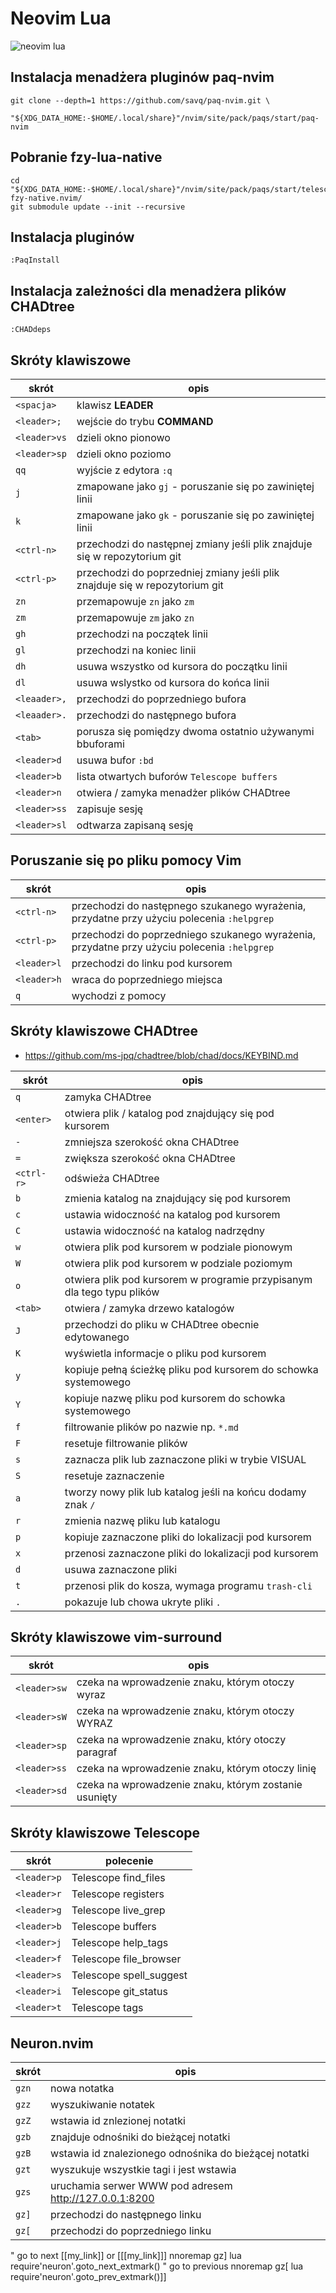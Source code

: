 # Neovim Lua

![neovim lua](https://raw.githubusercontent.com/hattori-hanz0/neovim-config/main/img/neovim-lua.png)

## Instalacja menadżera pluginów paq-nvim

```
git clone --depth=1 https://github.com/savq/paq-nvim.git \
    "${XDG_DATA_HOME:-$HOME/.local/share}"/nvim/site/pack/paqs/start/paq-nvim
```

## Pobranie fzy-lua-native

```
cd "${XDG_DATA_HOME:-$HOME/.local/share}"/nvim/site/pack/paqs/start/telescope-fzy-native.nvim/
git submodule update --init --recursive
```

## Instalacja pluginów

```
:PaqInstall
```

## Instalacja zależności dla menadżera plików CHADtree

```
:CHADdeps
```

## Skróty klawiszowe

| skrót        | opis                                                                        |
|--------------|-----------------------------------------------------------------------------|
| `<spacja>`   | klawisz **LEADER**                                                          |
| `<leader>;`  | wejście do trybu **COMMAND**                                                |
| `<leader>vs` | dzieli okno pionowo                                                         |
| `<leader>sp` | dzieli okno poziomo                                                         |
| `qq`         | wyjście z edytora `:q`                                                      |
| `j`          | zmapowane jako `gj` - poruszanie się po zawiniętej linii                    |
| `k`          | zmapowane jako `gk` - poruszanie się po zawiniętej linii                    |
| `<ctrl-n>`   | przechodzi do następnej zmiany jeśli plik znajduje się w repozytorium git   |
| `<ctrl-p>`   | przechodzi do poprzedniej zmiany jeśli plik znajduje się w repozytorium git |
| `zn`         | przemapowuje `zn` jako `zm`                                                 |
| `zm`         | przemapowuje `zm` jako `zn`                                                 |
| `gh`         | przechodzi na początek linii                                                |
| `gl`         | przechodzi na koniec linii                                                  |
| `dh`         | usuwa wszystko od kursora do początku linii                                 |
| `dl`         | usuwa wslystko od kursora do końca linii                                    |
| `<leaader>,` | przechodzi do poprzedniego bufora                                           |
| `<leaader>.` | przechodzi do następnego bufora                                             |
| `<tab>`      | porusza się pomiędzy dwoma ostatnio używanymi bbuforami                     |
| `<leader>d`  | usuwa bufor `:bd`                                                           |
| `<leader>b`  | lista otwartych buforów `Telescope buffers`                                 |
| `<leader>n`  | otwiera / zamyka menadżer plików CHADtree                                   |
| `<leader>ss` | zapisuje sesję                                                              |
| `<leader>sl` | odtwarza zapisaną sesję                                                     |

## Poruszanie się po pliku pomocy Vim

| skrót       | opis                                                                                        |
|-------------|---------------------------------------------------------------------------------------------|
| `<ctrl-n>`  | przechodzi do następnego szukanego wyrażenia, przydatne przy użyciu polecenia `:helpgrep`   |
| `<ctrl-p>`  | przechodzi do poprzedniego szukanego wyrażenia, przydatne przy użyciu polecenia `:helpgrep` |
| `<leader>l` | przechodzi do linku pod kursorem                                                            |
| `<leader>h` | wraca do poprzedniego miejsca                                                               |
| `q`         | wychodzi z pomocy                                                                           |

## Skróty klawiszowe CHADtree

  * https://github.com/ms-jpq/chadtree/blob/chad/docs/KEYBIND.md

| skrót      | opis                                                                   |
|------------|------------------------------------------------------------------------|
| `q`        | zamyka CHADtree                                                        |
| `<enter>`  | otwiera plik / katalog pod znajdujący się pod kursorem                 |
| `-`        | zmniejsza szerokość okna CHADtree                                      |
| `=`        | zwiększa szerokość okna CHADtree                                       |
| `<ctrl-r>` | odświeża CHADtree                                                      |
| `b`        | zmienia katalog na znajdujący się pod kursorem                         |
| `c`        | ustawia widoczność na katalog pod kursorem                             |
| `C`        | ustawia widoczność na katalog nadrzędny                                |
| `w`        | otwiera plik pod kursorem w podziale pionowym                          |
| `W`        | otwiera plik pod kursorem w podziale poziomym                          |
| `o`        | otwiera plik pod kursorem w programie przypisanym dla tego typu plików |
| `<tab>`    | otwiera / zamyka drzewo katalogów                                      |
| `J`        | przechodzi do pliku w CHADtree obecnie edytowanego                     |
| `K`        | wyświetla informacje o pliku pod kursorem                              |
| `y`        | kopiuje pełną ścieżkę pliku pod kursorem do schowka systemowego        |
| `Y`        | kopiuje nazwę pliku pod kursorem do schowka systemowego                |
| `f`        | filtrowanie plików po nazwie np. `*.md`                                |
| `F`        | resetuje filtrowanie plików                                            |
| `s`        | zaznacza plik lub zaznaczone pliki w trybie VISUAL                     |
| `S`        | resetuje zaznaczenie                                                   |
| `a`        | tworzy nowy plik lub katalog jeśli na końcu dodamy znak `/`            |
| `r`        | zmienia nazwę pliku lub katalogu                                       |
| `p`        | kopiuje zaznaczone pliki do lokalizacji pod kursorem                   |
| `x`        | przenosi zaznaczone pliki do lokalizacji pod kursorem                  |
| `d`        | usuwa zaznaczone pliki                                                 |
| `t`        | przenosi plik do kosza, wymaga programu `trash-cli`                    |
| `.`        | pokazuje lub chowa ukryte pliki `.`                                    |

## Skróty klawiszowe vim-surround

| skrót        | opis                                                  |
|--------------|-------------------------------------------------------|
| `<leader>sw` | czeka na wprowadzenie znaku, którym otoczy wyraz      |
| `<leader>sW` | czeka na wprowadzenie znaku, którym otoczy WYRAZ      |
| `<leader>sp` | czeka na wprowadzenie znaku, który otoczy paragraf    |
| `<leader>ss` | czeka na wprowadzenie znaku, którym otoczy linię      |
| `<leader>sd` | czeka na wprowadzenie znaku, którym zostanie usunięty |

## Skróty klawiszowe Telescope

| skrót       | polecenie               |
|-------------|-------------------------|
| `<leader>p` | Telescope find_files    |
| `<leader>r` | Telescope registers     |
| `<leader>g` | Telescope live_grep     |
| `<leader>b` | Telescope buffers       |
| `<leader>j` | Telescope help_tags     |
| `<leader>f` | Telescope file_browser  |
| `<leader>s` | Telescope spell_suggest |
| `<leader>i` | Telescope git_status    |
| `<leader>t` | Telescope tags          |

## Neuron.nvim

| skrót | opis                                                   |
|-------|--------------------------------------------------------|
| `gzn` | nowa notatka                                           |
| `gzz` | wyszukiwanie notatek                                   |
| `gzZ` | wstawia id znlezionej notatki                          |
| `gzb` | znajduje odnośniki do bieżącej notatki                 |
| `gzB` | wstawia id znalezionego odnośnika do bieżącej notatki  |
| `gzt` | wyszukuje wszystkie tagi i jest wstawia                |
| `gzs` | uruchamia serwer WWW pod adresem http://127.0.0.1:8200 |
| `gz]` | przechodzi do następnego linku                         |
| `gz[` | przechodzi do poprzedniego linku                         |



" go to next [[my_link]] or [[[my_link]]]
nnoremap <buffer> gz] <cmd>lua require'neuron'.goto_next_extmark()<CR>
" go to previous
nnoremap <buffer> gz[ <cmd>lua require'neuron'.goto_prev_extmark()<CR>]]
